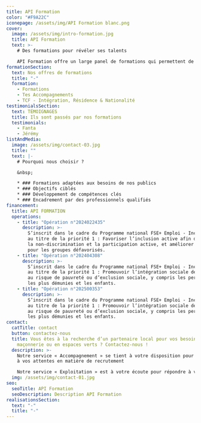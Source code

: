 ```yaml
---
title: API Formation
color: "#F9A22C"
iconepage: /assets/img/API Formation blanc.png
cover:
  image: /assets/img/intro-formation.jpg
  title: API Formation
  text: >-
    # Des formations pour révéler ses talents

    API Formation offre un large panel de formations qui permettent de se former, de retrouver confiance et se préparer à un métier.
formationSection:
  text: Nos offres de formations
  title: "-"
  formation:
    - Formations
    - Tes Accompagnements
    - TCF - Intégration, Résidence & Nationalité
testimonialsSection:
  text: TÉMOIGNAGES
  title: Ils sont passés par nos formations
  testimonials:
    - Fanta
    - Jérémy
listAndMedia:
  image: /assets/img/contact-03.jpg
  title: ""
  text: |-
    # Pourquoi nous choisir ?

    &nbsp;

    * ### Formations adaptées aux besoins de nos publics
    * ### Objectifs ciblés
    * ### Développement de compétences clés
    * ### Encadrement par des professionnels qualifiés
financement:
  title: API FORMATION
  operations:
    - title: "Opération n°2024022435"
      description: >-
        S’inscrit dans le cadre du Programme national FSE+ Emploi - Inclusion - Jeunesse – Compétences  
        au titre de la priorité 1 : Favoriser l’inclusion active afin de promouvoir l’égalité des chances,  
        la non-discrimination et la participation active, et améliorer l’employabilité, en particulier  
        pour les groupes défavorisés.
    - title: "Opération n°202404308"
      description: >-
        S’inscrit dans le cadre du Programme national FSE+ Emploi - Inclusion - Jeunesse – Compétences  
        au titre de la priorité 1 : Promouvoir l’intégration sociale des personnes exposées  
        au risque de pauvreté ou d’exclusion sociale, y compris les personnes  
        les plus démunies et les enfants.
    - title: "Opération n°202500353"
      description: >-
        S’inscrit dans le cadre du Programme national FSE+ Emploi - Inclusion - Jeunesse – Compétences  
        au titre de la priorité 1 : Promouvoir l’intégration sociale des personnes exposées  
        au risque de pauvreté ou d’exclusion sociale, y compris les personnes  
        les plus démunies et les enfants.
contact:
  catTitle: contact
  button: contactez-nous
  title: Vous êtes à la recherche d’un partenaire local pour vos besoins en
    maçonnerie ou en espaces verts ? Contactez-nous !
  description: >-
    Notre service « Accompagnement » se tient à votre disposition pour répondre
    à vos attentes en matière de recrutement

    Notre service « Exploitation » est à votre écoute pour répondre à vos besoins en matière de sous-traitance, d’entretien, de rénovation ou de projets de développement.
  img: /assets/img/contact-01.jpg
seo:
  seoTitle: API Formation
  seoDescription: Description API Formation
realisationsSection:
  text: "-"
  title: "-"
---
```

